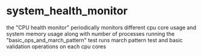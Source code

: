# system_health_monitor
the "CPU health monitor" periodically monitors different cpu core usage and system memory usage along with number of processes running
the "basic_ops_and_march_pattern" test runs march pattern test and basic validation operations on each cpu cores
